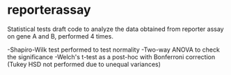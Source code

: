 # reporterassay

Statistical tests draft code to analyze the data obtained from reporter assay on gene A and B, performed 4 times.

-Shapiro-Wilk test performed to test normality
-Two-way ANOVA to check the significance
-Welch's t-test as a post-hoc with Bonferroni correction (Tukey HSD not performed due to unequal variances)
